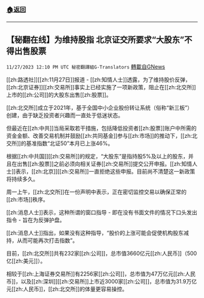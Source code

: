 ###  [:house:返回](README.md)
---


## 【秘翻在线】为维持股指 北京证交所要求“大股东”不得出售股票
`11/27/2023 12:10 PM UTC 秘密翻譯組G-Translators` [轉載自GNews](https://gnews.org/articles/2042216)

[[zh:路透社]][[zh:11月27日]]报道 - [[zh:知情人士]]透露，为了维持股价反弹，[[zh:北京证券]][[zh:交易所]]事实上已经实施了一项新政策，阻止在[[zh:北交所]]上市的[[zh:公司]]的大股东出售[[zh:股票]]。

  

[[zh:北交所]]成立于2021年，基于全国中小企业股份转让系统（俗称“新三板”）创建，由于缺乏投资者兴趣而一直处于低迷状态。

但最近在[[zh:中共]]当局采取若干措施，包括降低投资者[[zh:股票]]账户中所需的资金金额、改善交易机制并鼓励[[zh:共同基金]]参与[[zh:市场]]的推动下，[[zh:北交所]]的基准指数“北证50”本月已上涨46%。

  

根据[[zh:中共国]][[zh:交易所]]的规定，“大股东”是指持股5%及以上的股东，并且在出售[[zh:股票]]之前必须向相关证券[[zh:交易所]]提交公开申报。[[zh:知情人士]]表示，[[zh:北京]][[zh:交易所]]一直拒绝这些申报。目前尚不清楚这一新政策将持续多久。

  

周一上午，[[zh:北交所]]在一份声明中表示，正在密切监控交易以确保正常的[[zh:市场]]秩序。

[[zh:消息人士]]表示，这种所谓的窗口指导 - 即在没有书面文件的情况下口头发出指令 - 旨在为反弹护盘。

[[zh:消息人士]]指出，如果没有这种指导，“股价的上涨可能会促使机构股东减持，从而可能再次打击指数”。

  

目前，[[zh:北交所]]共有232家[[zh:公司]]，总市值3660亿元[[zh:人民币]]（500亿[[zh:美元]]）。

相较于[[zh:上海证券交易所]]有2256家[[zh:公司]]，总市值为47万亿元[[zh:人民币]]，以及[[zh:深圳]][[zh:交易所]]上市近3000家[[zh:公司]]，总市值为31.9万亿元[[zh:人民币]]，[[zh:北交所]]的体量更容易操控。
